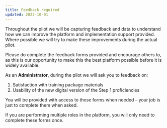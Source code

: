 ```yaml
---
title: Feedback required
updated: 2022-10-01
---
```

Throughout the pilot we will be capturing feedback and data to understand how we can improve the platform and implementation support provided. Where possible we will try to make these improvements during the actual pilot.​

Please do complete the feedback forms provided and encourage others to, as this is our opportunity to make this the best platform possible before it is widely available.  ​

As an **Administrator**, during the pilot we will ask you to feedback on:​

1. Satisfaction with training package materials​
2. Usability of the new digital version of the Step 1 proficiencies

You will be provided with access to these forms when needed – your job is just to complete them when asked.​

If you are performing multiple roles in the platform, you will only need to complete these forms once.​